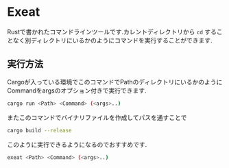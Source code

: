 # Exeat
Rustで書かれたコマンドラインツールです.カレントディレクトリから `cd` することなく別ディレクトリにいるかのようにコマンドを実行することができます.

## 実行方法
Cargoが入っている環境でこのコマンドでPathのディレクトリにいるかのようにCommandをargsのオプション付きで実行できます.
```bash
cargo run <Path> <Command> (<args>..)
```
またこのコマンドでバイナリファイルを作成してパスを通すことで
```bash
cargo build --release
```
このように実行できるようになるのでおすすめです.
```bash
exeat <Path> <Command> (<args>..)
```
